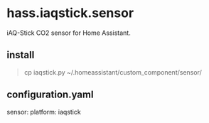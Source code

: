 # hass.iaqstick.sensor

iAQ-Stick CO2 sensor for Home Assistant.

## install

> cp iaqstick.py ~/.homeassistant/custom_component/sensor/

## configuration.yaml

sensor:
    platform: iaqstick
